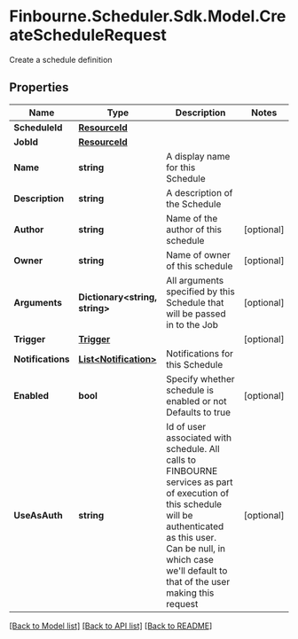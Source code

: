 # Finbourne.Scheduler.Sdk.Model.CreateScheduleRequest
Create a schedule definition

## Properties

Name | Type | Description | Notes
------------ | ------------- | ------------- | -------------
**ScheduleId** | [**ResourceId**](ResourceId.md) |  | 
**JobId** | [**ResourceId**](ResourceId.md) |  | 
**Name** | **string** | A display name for this Schedule | 
**Description** | **string** | A description of the Schedule | 
**Author** | **string** | Name of the author of this schedule | [optional] 
**Owner** | **string** | Name of owner of this schedule | [optional] 
**Arguments** | **Dictionary&lt;string, string&gt;** | All arguments specified by this Schedule that will be passed in to the Job | [optional] 
**Trigger** | [**Trigger**](Trigger.md) |  | [optional] 
**Notifications** | [**List&lt;Notification&gt;**](Notification.md) | Notifications for this Schedule | 
**Enabled** | **bool** | Specify whether schedule is enabled or not  Defaults to true | [optional] 
**UseAsAuth** | **string** | Id of user associated with schedule. All calls to FINBOURNE services  as part of execution of this schedule will be authenticated as this   user. Can be null, in which case we&#39;ll default to that of the user   making this request | [optional] 

[[Back to Model list]](../README.md#documentation-for-models) [[Back to API list]](../README.md#documentation-for-api-endpoints) [[Back to README]](../README.md)


